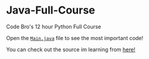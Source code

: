 # Java-Full-Course

Code Bro's 12 hour Python Full Course

Open the [```Main.java```](https://github.com/sw33ws/Java-Full-Course/blob/main/Main.java) file to see the most important code!

You can check out the source im learning from [here!](https://www.youtube.com/watch?v=xk4_1vDrzzo&t=861s)
